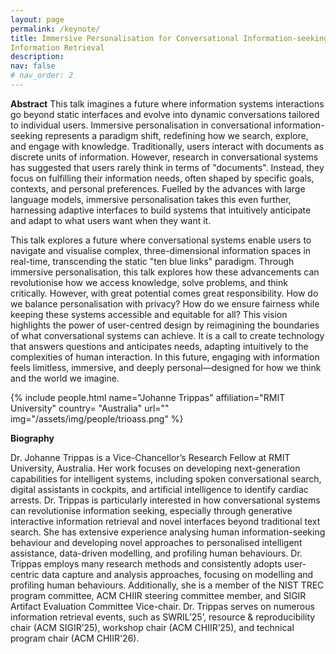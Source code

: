 ```yaml
---
layout: page
permalink: /keynote/
title: Immersive Personalisation for Conversational Information-seeking:The Future of Interactive
Information Retrieval
description:
nav: false
# nav_order: 2
---
```


**Abstract**
This talk imagines a future where information systems interactions go beyond static interfaces and evolve into dynamic conversations tailored to individual users. Immersive personalisation in conversational information-seeking represents a paradigm shift, redefining how we search, explore, and engage with knowledge. Traditionally, users interact with documents as discrete units of information. However, research in conversational systems has suggested that users rarely think in terms of "documents". Instead, they focus on fulfilling their information needs, often shaped by specific goals, contexts, and personal preferences. Fuelled by the advances with large language models, immersive personalisation takes this even further, harnessing adaptive interfaces to build systems that intuitively anticipate and adapt to what users want when they want it.

This talk explores a future where conversational systems enable users to navigate and visualise complex, three-dimensional information spaces in real-time, transcending the static "ten blue links" paradigm. Through immersive personalisation, this talk explores how these advancements can revolutionise how we access knowledge, solve problems, and think critically. However, with great potential comes great responsibility. How do we balance personalisation with privacy? How do we ensure fairness while keeping these systems accessible and equitable for all? This vision highlights the power of user-centred design by reimagining the boundaries of what conversational systems can achieve. It is a call to create technology that answers questions and anticipates needs, adapting intuitively to the complexities of human interaction. In this future, engaging with information feels limitless, immersive, and deeply personal—designed for how we think and the world we imagine.

<div class="col-sm-4">
</div>
<div class="col-sm-4">
    {% include people.html name="Johanne Trippas" affiliation="RMIT University" country= "Australia" url="" img="/assets/img/people/trioass.png" %}
</div>
<div class="col-sm-4">
</div>


**Biography**

Dr. Johanne Trippas is a Vice-Chancellor’s Research Fellow at RMIT University, Australia. Her work focuses on developing next-generation capabilities for intelligent systems, including spoken conversational search, digital assistants in cockpits, and artificial intelligence to identify cardiac arrests. Dr. Trippas is particularly interested in how conversational systems can revolutionise information seeking, especially through generative interactive information retrieval and novel interfaces beyond traditional text search. She has extensive experience analysing human information-seeking behaviour and developing novel approaches to personalised intelligent assistance, data-driven modelling, and profiling human behaviours. Dr. Trippas employs many research methods and consistently adopts user-centric data capture and analysis approaches, focusing on modelling and profiling human behaviours. Additionally, she is a member of the NIST TREC program committee, ACM CHIIR steering committee member, and SIGIR Artifact Evaluation Committee Vice-chair. Dr. Trippas serves on numerous information retrieval events, such as SWRIL’25’, resource & reproducibility chair (ACM SIGIR’25), workshop chair (ACM CHIIR’25), and technical program chair (ACM CHIIR'26).